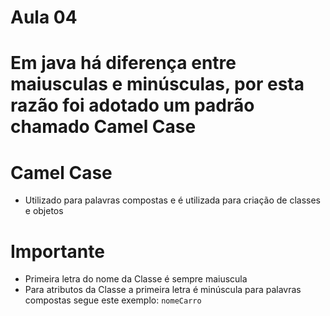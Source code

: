 # Aula 04

# Em java há diferença entre maiusculas e minúsculas, por esta razão foi adotado um padrão chamado  Camel Case

# Camel Case

* Utilizado para palavras compostas e é utilizada para criação de classes e objetos 

# Importante 
* Primeira letra do nome da Classe é sempre maiuscula
* Para atributos da Classe a primeira letra é  minúscula para palavras compostas segue este exemplo: `nomeCarro`